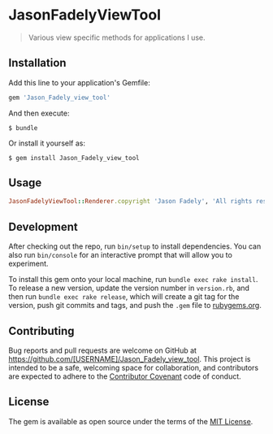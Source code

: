 # JasonFadelyViewTool

> Various view specific methods for applications I use.

## Installation

Add this line to your application's Gemfile:

```ruby
gem 'Jason_Fadely_view_tool'
```

And then execute:

    $ bundle

Or install it yourself as:

    $ gem install Jason_Fadely_view_tool

## Usage
```ruby
JasonFadelyViewTool::Renderer.copyright 'Jason Fadely', 'All rights reserved
```

## Development

After checking out the repo, run `bin/setup` to install dependencies. You can also run `bin/console` for an interactive prompt that will allow you to experiment.

To install this gem onto your local machine, run `bundle exec rake install`. To release a new version, update the version number in `version.rb`, and then run `bundle exec rake release`, which will create a git tag for the version, push git commits and tags, and push the `.gem` file to [rubygems.org](https://rubygems.org).

## Contributing

Bug reports and pull requests are welcome on GitHub at https://github.com/[USERNAME]/Jason_Fadely_view_tool. This project is intended to be a safe, welcoming space for collaboration, and contributors are expected to adhere to the [Contributor Covenant](http://contributor-covenant.org) code of conduct.


## License

The gem is available as open source under the terms of the [MIT License](http://opensource.org/licenses/MIT).

